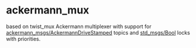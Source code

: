 ackermann_mux
=========

based on twist_mux
Ackermann multiplexer with support for
[ackermann_msgs/AckermannDriveStamped](http://docs.ros.org/api/ackermann_msgs/html/msg/AckermannDriveStamped.html)
topics and
[std_msgs/Bool](http://docs.ros.org/api/std_msgs/html/msg/Bool.html) locks with priorities.

<!-- See [documentation](http://wiki.ros.org/twist_mux). -->